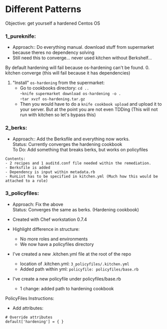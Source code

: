 # Different Patterns

Objective: get yourself a hardened Centos OS



### 1_pureknife: 
 - Approach:: Do everything manual. download stuff from supermarket because theres no dependency solving  
 - Still need this to converge... never used kitchen without Berkshelf...  

By default hardening will fail because os-hardening can't be found.
0. kitchen converge (this will fail because it has dependencies)
1. "Install" `os-hardening` from the supermarket:  
     - Go to cookbooks directory: `cd ..`  
     -`knife supermarket download os-hardening -o .`  
     -`tar xvzf os-hardening.tar.gz`
     - Then you would have to do a `knife cookbook upload` and upload it to your server. But at the point you are not even TDDing (This will not run with kitchen so let's bypass this)



 ### 2_berks:
  - Approach:: Add the Berksfile and everything now works.    
  Status: Currently converges the hardening cookbook  
  To Do: Add something that breaks berks, but works on policyfiles  
```
Contents:
- 2 recipes and 1 auditd.conf file needed within the remediation.
- Berksfile is added 
- Dependency is input within metadata.rb
- RunList has to be specified in kitchen.yml (Much how this would be attached to a role)
```

  
### 3_policyfiles:  
  - Approach: Fix the above  
  Status: Converges the same as berks. (Hardening cookbook)  
  
  - Created with Chef workstation 0.7.4  
  - Highlight difference in structure:   
      - No more roles and environments  
      - We now have a policyfiles directory  
  - I've created a new .kitchen.yml file at the root of the repo   
      - location of .kitchen.yml: `3_policyfiles/.kitchen.yml`   
      - Added path within yml: `policyfile: policyfiles/base.rb`  
  - I've create a new policyfile under policyfiles/base.rb
      - 1 change: added path to hardening cookbook


PolicyFiles Instructions:  
- Add attributes:   
```
# Override attributes           
default['hardening'] = { }
```